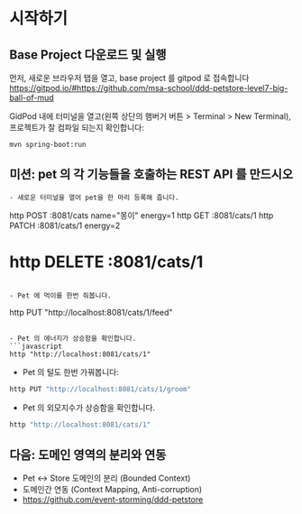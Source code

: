 # 시작하기

## Base Project 다운로드 및 실행
먼저, 새로운 브라우저 탭을 열고, base project 를 gitpod 로 접속합니다
https://gitpod.io/#https://github.com/msa-school/ddd-petstore-level7-big-ball-of-mud

GidPod 내에 터미널을 열고(왼쪽 상단의 햄버거 버튼 > Terminal > New Terminal), 프로젝트가 잘 컴파일 되는지 확인합니다:
```
mvn spring-boot:run
```

## 미션: pet 의 각 기능들을 호출하는 REST API 를 만드시오

```
- 새로운 터미널을 열어 pet을 한 마리 등록해 줍니다.

```
http POST :8081/cats name="몽이" energy=1
http GET :8081/cats/1
http PATCH :8081/cats/1 energy=2
# http DELETE :8081/cats/1 
```

- Pet 에 먹이를 한번 줘봅니다.
```
http PUT "http://localhost:8081/cats/1/feed"
```

- Pet 의 에너지가 상승함을 확인합니다.
```javascript
http "http://localhost:8081/cats/1"
```

- Pet 의 털도 한번 가꿔봅니다:
```javascript
http PUT "http://localhost:8081/cats/1/groom"
```


- Pet 의 외모지수가 상승함을 확인합니다.
```javascript
http "http://localhost:8081/cats/1"
```

## 다음: 도메인 영역의 분리와 연동
- Pet <-> Store 도메인의 분리 (Bounded Context)
- 도메인간 연동 (Context Mapping, Anti-corruption)
- https://github.com/event-storming/ddd-petstore



